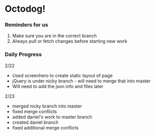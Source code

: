 # Octodog!

### Reminders for us ###
1. Make sure you are in the correct branch
1. Always pull or fetch changes before starting new work

### Daily Progress ###

2/22
* Used screenhero to create static layout of page
* jQuery is under nicky branch - will need to merge that into master
* Will need to add the json info and files later

2/23
* merged nicky branch into master
* fixed merge conflicts
* added daniel's work to master branch
* created daniel branch
* fixed additional merge conflicts
